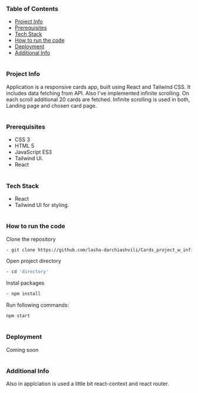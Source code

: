 ### Table of Contents

- [Project Info](#project-info)
- [Prerequisites](#prerequisites)
- [Tech Stack](#tech-stack)
- [How to run the code](#how-to-run-the-code)
- [Deployment](#deployment)
- [Additional Info](#additional-info)

#

### Project Info

Application is a responsive cards app, built using React and Tailwind CSS. It includes data fetching from API.
Also I've implemented infinite scrolling. On each scroll additional 20 cards are fetched. Infinite scrolling is used in both, Landing page and chosen card page.

#

### Prerequisites

- CSS 3
- HTML 5
- JavaScript ES3
- Tailwind UI.
- React

#

### Tech Stack

- React
- Tailwind UI for styling.

#

### How to run the code

Clone the repository

```sh
- git clone https://github.com/lasha-darchiashvili/Cards_project_w_infinite_scroll.git
```

Open project directory

```sh
- cd 'directory'
```

Instal packages

```sh
- npm install
```

Run following commands:

```sh
npm start
```

#

### Deployment

Coming soon

#

### Additional Info

Also in applciation is used a little bit react-context and react router.
